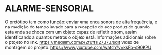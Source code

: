 # ALARME-SENSORIAL
O protótipo tem como função: enviar uma onda sonora de alta frequência, e na medição do tempo levado para a recepção do eco produzido quando esta onda se choca com um objeto capaz de refletir o som, assim identificando a quantos metros o objeto está. 
Informações adicionais sobre o ptojeto no link.
https://medium.com/p/2f6ff1127373/edit
video de montagem do projeto.
https://www.youtube.com/watch?v=ksPb-s90KPU
